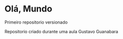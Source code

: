 # Olá, Mundo
 Primeiro repositorio versionado

Repositorio criado durante uma aula Gustavo Guanabara